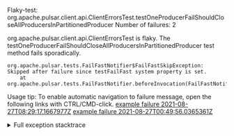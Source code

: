         
Flaky-test: org.apache.pulsar.client.api.ClientErrorsTest.testOneProducerFailShouldCloseAllProducersInPartitionedProducer
Number of failures: 2

org.apache.pulsar.client.api.ClientErrorsTest is flaky. The testOneProducerFailShouldCloseAllProducersInPartitionedProducer test method fails sporadically.

```
org.apache.pulsar.tests.FailFastNotifier$FailFastSkipException: Skipped after failure since testFailFast system property is set.
	at org.apache.pulsar.tests.FailFastNotifier.beforeInvocation(FailFastNotifier.java:88)

```

Usage tip: To enable automatic navigation to failure message, open the following links with CTRL/CMD-click.
[example failure 2021-08-27T08:29:17.1667977Z](https://github.com/apache/pulsar/runs/3441181143?check_suite_focus=true#step:9:1292)
[example failure 2021-08-27T00:49:56.0365361Z](https://github.com/apache/pulsar/runs/3438608157?check_suite_focus=true#step:9:1288)


<details>
<summary>Full exception stacktrace</summary>
<code><pre>
org.apache.pulsar.tests.FailFastNotifier$FailFastSkipException: Skipped after failure since testFailFast system property is set.
	at org.apache.pulsar.tests.FailFastNotifier.beforeInvocation(FailFastNotifier.java:88)

</pre></code>
</details>

